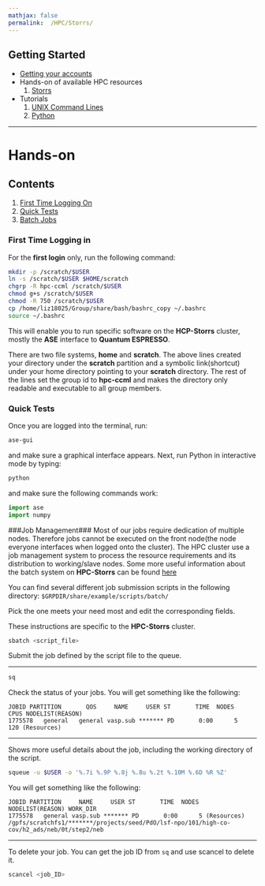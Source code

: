 ```yaml
---
mathjax: false
permalink:  /HPC/Storrs/
---
```


## Getting Started
*  [Getting your accounts](/CHEG-5395-4995/HPC/PREREQUISITE/)
* Hands-on of available HPC resources
  1. [Storrs](/CHEG-5395-4995/HPC/Storrs/)
* Tutorials
  1. [UNIX Command Lines](/CHEG-5395-4995/Tutorials/UNIX/)
  2. [Python](/CHEG-5395-4995/Tutorials/Python/)

____
# Hands-on
## Contents
1. [First Time Logging On](#first-time)
2. [Quick Tests](#testing)
3. [Batch Jobs](#batch)

<a name='first-time'></a>
### First Time Logging in ###
For the **first login** only, run the following command:

```bash
mkdir -p /scratch/$USER
ln -s /scratch/$USER $HOME/scratch
chgrp -R hpc-ccml /scratch/$USER
chmod g+s /scratch/$USER
chmod -R 750 /scratch/$USER
cp /home/liz18025/Group/share/bash/bashrc_copy ~/.bashrc
source ~/.bashrc
```

This will enable you to run specific software on the **HCP-Storrs** cluster, mostly the **ASE** interface to **Quantum ESPRESSO**.

There are two file systems, **home** and **scratch**. The above lines created your directory under the **scratch** partition and a symbolic link(shortcut) under your home directory pointing to your **scratch** directory. The rest of the lines set the group id to **hpc-ccml** and makes the directory only readable and executable to all group members.

<a name='testing'></a>
### Quick Tests ###
Once you are logged into the terminal, run:

```bash
ase-gui
```

and make sure a graphical interface appears. Next, run Python in interactive mode by typing:

```bash
python
```

and make sure the following commands work:

```python
import ase
import numpy
```
<a name='batch'></a>
###Job Management###
Most of our jobs require dedication of multiple nodes. Therefore jobs cannot be executed on the front node(the node everyone interfaces when logged onto the cluster). The HPC cluster use a job management system to process the resource requirements and its distribution to working/slave nodes. Some more useful information about the batch system on **HPC-Storrs** can be found [here]()

You can find several different job submission scripts in the following directory:
`$GRPDIR/share/example/scripts/batch/`

Pick the one meets your need most and edit the corresponding fields.

These instructions are specific to the **HPC-Storrs** cluster.

```bash
sbatch <script_file>
```
Submit the job defined by the script file to the queue.

____

```bash
sq
```

Check the status of your jobs. You will get something like the following:

```
JOBID PARTITION       QOS     NAME     USER ST       TIME  NODES   CPUS NODELIST(REASON)
1775578   general   general vasp.sub ******* PD       0:00      5    120 (Resources)         
```
____


Shows more useful details about the job, including the working directory of the script.
```bash
squeue -u $USER -o '%.7i %.9P %.8j %.8u %.2t %.10M %.6D %R %Z'
```
You will get something like the following:

```
JOBID PARTITION     NAME     USER ST       TIME  NODES NODELIST(REASON) WORK_DIR
1775578   general vasp.sub ******* PD       0:00      5 (Resources) /gpfs/scratchfs1/*******/projects/seed/PdO/lsf-npo/101/high-co-cov/h2_ads/neb/0t/step2/neb
```
____
To delete your job. You can get the job ID from ```sq``` and use scancel to delete it.

```bash
scancel <job_ID>
```
